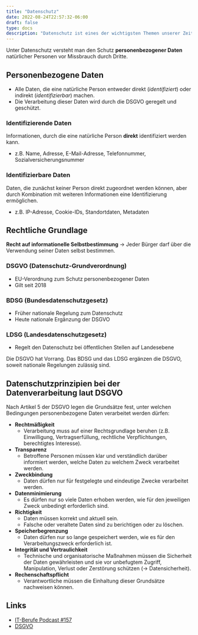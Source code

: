 ```yaml
---
title: "Datenschutz"  
date: 2022-08-24T22:57:32-06:00  
draft: false  
type: docs  
description: "Datenschutz ist eines der wichtigsten Themen unserer Zeit. Es ist entscheidend, dieses Wissen nicht nur zu besitzen, sondern es auch praktisch anzuwenden."
---
```


Unter Datenschutz versteht man den Schutz **personenbezogener Daten** natürlicher Personen vor Missbrauch durch Dritte.

## Personenbezogene Daten

- Alle Daten, die eine natürliche Person entweder direkt (_identifiziert_) oder indirekt (_identifizierbar_) machen.
- Die Verarbeitung dieser Daten wird durch die DSGVO geregelt und geschützt.

### Identifizierende Daten

Informationen, durch die eine natürliche Person **direkt** identifiziert werden kann.

- z.B. Name, Adresse, E-Mail-Adresse, Telefonnummer, Sozialversicherungsnummer

### Identifizierbare Daten

Daten, die zunächst keiner Person direkt zugeordnet werden können, aber durch Kombination mit weiteren Informationen eine Identifizierung ermöglichen.

- z.B. IP-Adresse, Cookie-IDs, Standortdaten, Metadaten

## Rechtliche Grundlage

**Recht auf informationelle Selbstbestimmung** → Jeder Bürger darf über die Verwendung seiner Daten selbst bestimmen.

### DSGVO (**D**aten**s**chutz-**G**rund**v**er**o**rdnung)

- EU-Verordnung zum Schutz personenbezogener Daten
- Gilt seit 2018

### BDSG (**B**undes**d**aten**s**chutz**g**esetz)

- Früher nationale Regelung zum Datenschutz
- Heute nationale Ergänzung der DSGVO

### LDSG (**L**andes**d**aten**s**chutz**g**esetz)

- Regelt den Datenschutz bei öffentlichen Stellen auf Landesebene

Die DSGVO hat Vorrang. Das BDSG und das LDSG ergänzen die DSGVO, soweit nationale Regelungen zulässig sind.

## Datenschutzprinzipien bei der Datenverarbeitung laut DSGVO

Nach Artikel 5 der DSGVO legen die Grundsätze fest, unter welchen Bedingungen personenbezogene Daten verarbeitet werden dürfen:

- **Rechtmäßigkeit**
  - Verarbeitung muss auf einer Rechtsgrundlage beruhen (z.B. Einwilligung, Vertragserfüllung, rechtliche Verpflichtungen, berechtigtes Interesse).
- **Transparenz**
  - Betroffene Personen müssen klar und verständlich darüber informiert werden, welche Daten zu welchem Zweck verarbeitet werden.
- **Zweckbindung**
  - Daten dürfen nur für festgelegte und eindeutige Zwecke verarbeitet werden.
- **Datenminimierung**
  - Es dürfen nur so viele Daten erhoben werden, wie für den jeweiligen Zweck unbedingt erforderlich sind.
- **Richtigkeit**
  - Daten müssen korrekt und aktuell sein.
  - Falsche oder veraltete Daten sind zu berichtigen oder zu löschen.
- **Speicherbegrenzung**
  - Daten dürfen nur so lange gespeichert werden, wie es für den Verarbeitungszweck erforderlich ist.
- **Integrität und Vertraulichkeit**
  - Technische und organisatorische Maßnahmen müssen die Sicherheit der Daten gewährleisten und sie vor unbefugtem Zugriff, Manipulation, Verlust oder Zerstörung schützen (→ Datensicherheit).
- **Rechenschaftspflicht**
  - Verantwortliche müssen die Einhaltung dieser Grundsätze nachweisen können.

## Links

- [IT-Berufe Podcast #157](https://it-berufe-podcast.de/datenschutz-vs-datensicherheit-vs-datensicherung-it-berufe-podcast-157/)
- [DSGVO](https://dsgvo-gesetz.de/art-5-dsgvo/)
